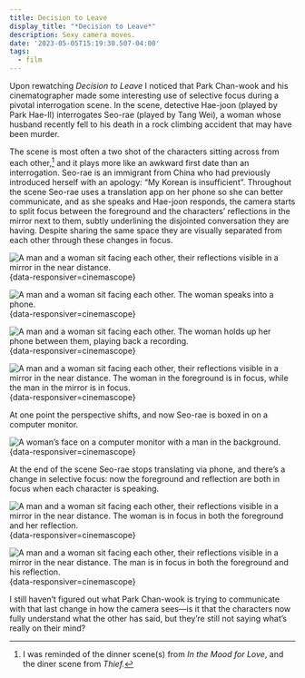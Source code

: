 ```yaml
---
title: Decision to Leave
display_title: "*Decision to Leave*"
description: Sexy camera moves.
date: '2023-05-05T15:19:30.507-04:00'
tags:
  - film
---
```


Upon rewatching *Decision to Leave* I noticed that Park Chan-wook and his cinematographer  made some interesting use of selective focus during a pivotal interrogation scene. In the scene, detective Hae-joon (played by Park Hae-Il) interrogates Seo-rae (played by Tang Wei), a woman whose husband recently fell to his death in a rock climbing accident that may have been murder.

The scene is most often a two shot of the characters sitting across from each other,[^1] and it plays more like an awkward first date than an interrogation. Seo-rae is an immigrant from China who had previously introduced herself with an apology: “My Korean is insufficient”. Throughout the scene Seo-rae uses a translation app on her phone so she can better communicate, and as she speaks and Hae-joon responds, the camera starts to split focus between the foreground and the characters’ reflections in the mirror next to them, subtly underlining the disjointed conversation they are having. Despite sharing the same space they are visually separated from each other through these changes in focus.

![A man and a woman sit facing each other, their reflections visible in a mirror in the near distance.](decision-to-leave-01.jpg "Starting on the same plane. *Image © Mubi*"){data-responsiver=cinemascope}

![A man and a woman sit facing each other. The woman speaks into a phone.](decision-to-leave-02.jpg "Diagonal split: Seo-rae in foreground focus as she speaks into her translation app. *Image © Mubi*"){data-responsiver=cinemascope}

![A man and a woman sit facing each other. The woman holds up her phone between them, playing back a recording.](decision-to-leave-03.jpg "Diagonal split: Seo-rae in background focus as the translation app plays. *Image © Mubi*"){data-responsiver=cinemascope}

![A man and a woman sit facing each other, their reflections visible in a mirror in the near distance. The woman in the foreground is in focus, while the man in the mirror is in focus.](decision-to-leave-04.jpg "*Image © Mubi*"){data-responsiver=cinemascope}

At one point the perspective shifts, and now Seo-rae is boxed in on a computer monitor. 

![A woman’s face on a computer monitor with a man in the background.](decision-to-leave-05.jpg "*Image © Mubi*"){data-responsiver=cinemascope}

At the end of the scene Seo-rae stops translating via phone, and there’s a change in selective focus: now the foreground and reflection are both in focus when each character is speaking.

![A man and a woman sit facing each other, their reflections visible in a mirror in the near distance. The woman is in focus in both the foreground and her reflection.](decision-to-leave-06.jpg "*Image © Mubi*"){data-responsiver=cinemascope}

![A man and a woman sit facing each other, their reflections visible in a mirror in the near distance. The man is in focus in both the foreground and his reflection.](decision-to-leave-07.jpg "*Image © Mubi*"){data-responsiver=cinemascope}

I still haven’t figured out what Park Chan-wook is trying to communicate with that last change in how the camera sees—is it that the characters now fully understand what the other has said, but they’re still not saying what’s really on their mind?

[^1]: I was reminded of the dinner scene(s) from *In the Mood for Love*, and the diner scene from *Thief.*